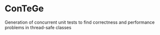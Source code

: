 ConTeGe
=======

Generation of concurrent unit tests to find correctness and performance problems in thread-safe classes
